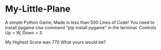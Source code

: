 # My-Little-Plane
A simple Python Game, Made in less than 500 Lines of Code!
You need to install pygame
Use command "pip install pygame" in the terminal.
Controls Up = W, Down = S

My Highest Score was 770
What yours would be?
